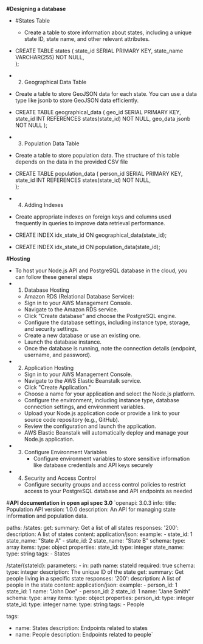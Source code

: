 **#Designing a database**

- #States Table

  - Create a table to store information about states, including a unique state ID, state name, and other relevant attributes.

- CREATE TABLE states (
    state_id SERIAL PRIMARY KEY,
    state_name VARCHAR(255) NOT NULL,    
);

- 2. Geographical Data Table

- Create a table to store GeoJSON data for each state. You can use a data type like jsonb to store GeoJSON data efficiently.

- CREATE TABLE geographical_data (
    geo_id SERIAL PRIMARY KEY,
    state_id INT REFERENCES states(state_id) NOT NULL,
    geo_data jsonb NOT NULL
);

- 3. Population Data Table

- Create a table to store population data. The structure of this table depends on the data in the provided CSV file

- CREATE TABLE population_data (
    person_id SERIAL PRIMARY KEY,
    state_id INT REFERENCES states(state_id) NOT NULL,   
);

- 4. Adding Indexes

- Create appropriate indexes on foreign keys and columns used frequently in queries to improve data retrieval performance.

- CREATE INDEX idx_state_id ON geographical_data(state_id);
- CREATE INDEX idx_state_id ON population_data(state_id);

**#Hosting**
- To host your Node.js API and PostgreSQL database in the cloud, you can follow these general steps
- 1. Database Hosting
    - Amazon RDS (Relational Database Service):
    - Sign in to your AWS Management Console.
    - Navigate to the Amazon RDS service.
    - Click "Create database" and choose the PostgreSQL engine.
    - Configure the database settings, including instance type, storage, and security settings.
    - Create a new database or use an existing one.
    - Launch the database instance.
    - Once the database is running, note the connection details (endpoint, username, and password).
- 2. Application Hosting
    - Sign in to your AWS Management Console.
    - Navigate to the AWS Elastic Beanstalk service.
    - Click "Create Application."
    - Choose a name for your application and select the Node.js platform.
    - Configure the environment, including instance type, database connection settings, and environment  variables.
    - Upload your Node.js application code or provide a link to your source code repository (e.g., GitHub).
    - Review the configuration and launch the application.
    - AWS Elastic Beanstalk will automatically deploy and manage your Node.js application.
- 3. Configure Environment Variables
     - Configure environment variables to store sensitive information like database credentials and API keys securely
- 4. Security and Access Control
    - Configure security groups and access control policies to restrict access to your PostgreSQL database and API endpoints as needed

#**API documentation in open api spec 3.0**
`openapi: 3.0.3
info:
  title: Population API
  version: 1.0.0
  description: An API for managing state information and population data.

paths:
  /states:
    get:
      summary: Get a list of all states
      responses:
        '200':
          description: A list of states
          content:
            application/json:
              example:
                - state_id: 1
                  state_name: "State A"
                - state_id: 2
                  state_name: "State B"
              schema:
                type: array
                items:
                  type: object
                  properties:
                    state_id:
                      type: integer
                    state_name:
                      type: string
      tags:
        - States

  /state/{stateId}:
    parameters:
      - in: path
        name: stateId
        required: true
        schema:
          type: integer
        description: The unique ID of the state
    get:
      summary: Get people living in a specific state
      responses:
        '200':
          description: A list of people in the state
          content:
            application/json:
              example:
                - person_id: 1
                  state_id: 1
                  name: "John Doe"
                - person_id: 2
                  state_id: 1
                  name: "Jane Smith"
              schema:
                type: array
                items:
                  type: object
                  properties:
                    person_id:
                      type: integer
                    state_id:
                      type: integer
                    name:
                      type: string
      tags:
        - People

tags:
  - name: States
    description: Endpoints related to states
  - name: People
    description: Endpoints related to people`

